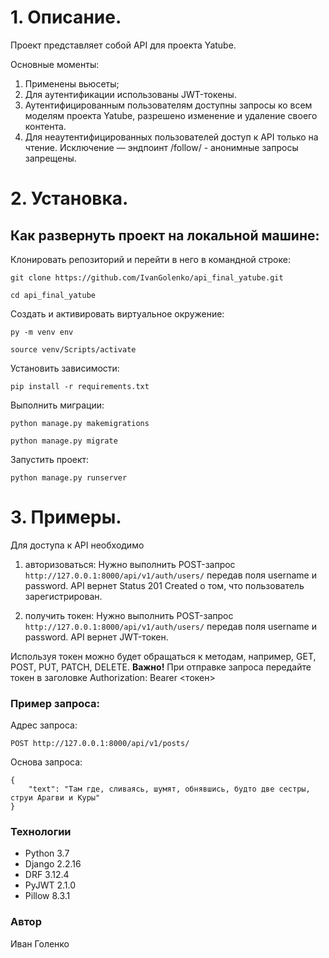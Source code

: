 # 1. Описание.

Проект представляет собой API для проекта Yatube.

Основные моменты:
1. Применены вьюсеты;
2. Для аутентификации использованы JWT-токены.
3. Аутентифицированным пользователям доступны запросы ко всем моделям проекта Yatube,
разрешено изменение и удаление своего контента.
4. Для неаутентифицированных пользователей доступ к API только на чтение.
Исключение — эндпоинт /follow/ - анонимные запросы запрещены.

# 2. Установка. 

## Как развернуть проект на локальной машине:

Клонировать репозиторий и перейти в него в командной строке:
```
git clone https://github.com/IvanGolenko/api_final_yatube.git
```
```
cd api_final_yatube
```

Создать и активировать виртуальное окружение:
```
py -m venv env
```
```
source venv/Scripts/activate
```

Установить зависимости:
```
pip install -r requirements.txt
```

Выполнить миграции:
```
python manage.py makemigrations
```
```
python manage.py migrate
```

Запустить проект:
```
python manage.py runserver
```

# 3. Примеры.

Для доступа к API необходимо

1. авторизоваться:
Нужно выполнить POST-запрос ```http://127.0.0.1:8000/api/v1/auth/users/``` передав поля username и password.
API вернет Status 201 Created о том, что пользователь зарегистрирован.

2. получить токен:
Нужно выполнить POST-запрос ```http://127.0.0.1:8000/api/v1/auth/users/``` передав поля username и password.
API вернет JWT-токен.

Используя токен можно будет обращаться к методам, например, GET, POST, PUT, PATCH, DELETE.
**Важно!** При отправке запроса передайте токен в заголовке Authorization: Bearer <токен>

### Пример запроса:

Адрес запроса:
```
POST http://127.0.0.1:8000/api/v1/posts/
```

Основа запроса:
```
{
    "text": "Там где, сливаясь, шумят, обнявшись, будто две сестры, струи Арагви и Куры"
}
```

### Технологии
- Python 3.7
- Django 2.2.16
- DRF 3.12.4
- PyJWT 2.1.0
- Pillow 8.3.1

### Автор
Иван Голенко
